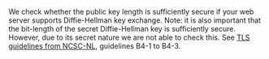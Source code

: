 We check whether the public key length is sufficiently secure if your web server supports Diffie-Hellman key exchange. Note: it is also important that the bit-length of the secret Diffie-Hellman key is sufficiently secure. However, due to its secret nature we are not able to check this. See [TLS guidelines from NCSC-NL](https://www.ncsc.nl/actueel/whitepapers/ict-beveiligingsrichtlijnen-voor-transport-layer-security-tls.html), guidelines B4-1 to B4-3.
